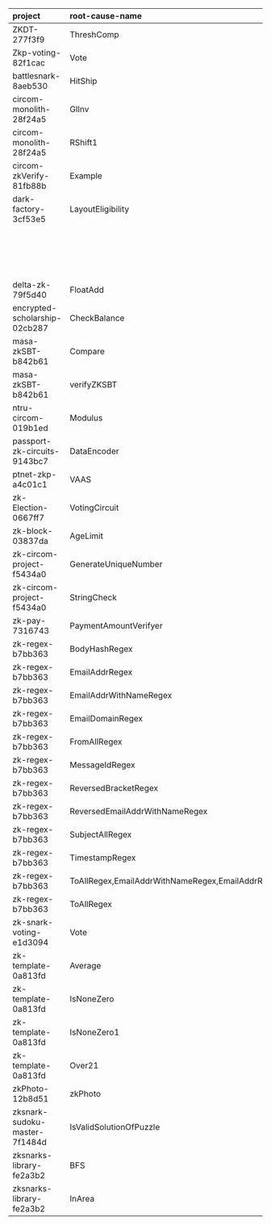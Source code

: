 | project                       | root-cause-name                                  | issue                                                          | fix                                                                                     | status    | known   | deployment / release                                                            | url                                                                                                                                             |
|:------------------------------|:-------------------------------------------------|:---------------------------------------------------------------|:----------------------------------------------------------------------------------------|:----------|:--------|:--------------------------------------------------------------------------------|:------------------------------------------------------------------------------------------------------------------------------------------------|
| ZKDT-277f3f9                  | ThreshComp                                       | nan                                                            | nan                                                                                     | nan       | unknown | nan                                                                             | https://github.com/PratyushRT/ZKDT/blob/277f3f98339bc232f200de9132a2e84cb1f3796f/circuits/AuthenticatedDT.circom                                |
| Zkp-voting-82f1cac            | Vote                                             | https://github.com/RAKESH9494/Zkp-voting/issues/1              | https://github.com/RAKESH9494/Zkp-voting/pull/2                                         | fixed     | unknown | https://holesky.etherscan.io/address/0xcb14d82298bf3c63d1216743b94fca3281245d9d | https://github.com/RAKESH9494/Zkp-voting/blob/82f1cacb1cab6093f8aada16fd66e35acbd0fd4a/backend/zkp_files/circuit.circom#L6                      |
| battlesnark-8aeb530           | HitShip                                          | https://github.com/alex-lindenbaum/battlesnark/issues/1        | https://github.com/alex-lindenbaum/battlesnark/pull/2                                   | nan       | unknown | nan                                                                             | https://github.com/alex-lindenbaum/battlesnark/blob/8aeb53072ee770cd0ec0f3af567ceb76f31fe2ba/circuits/hitShip.circom                            |
| circom-monolith-28f24a5       | GlInv                                            | nan                                                            | nan                                                                                     | nan       | unknown | nan                                                                             | nan                                                                                                                                             |
| circom-monolith-28f24a5       | RShift1                                          | https://github.com/shuklaayush/circom-monolith/issues/1        | nan                                                                                     | nan       | unknown | nan                                                                             | https://github.com/shuklaayush/circom-monolith/blob/28f24a55d0b0847948fb460680f6353aab92a877/circuits/goldilocks.circom#L113                    |
| circom-zkVerify-81fb88b       | Example                                          | https://github.com/armanthepythonguy/circom-zkVerify/issues/1  | https://github.com/armanthepythonguy/circom-zkVerify/pull/2                             | fixed     | unknown | nan                                                                             | https://github.com/armanthepythonguy/circom-zkVerify/blob/81fb88b61fb8ed14e11aac642cec0699b49ba1b4/circom/circuit.circom                        |
| dark-factory-3cf53e5          | LayoutEligibility                                | https://github.com/wizicer/dark-factory/issues/1               | https://github.com/wizicer/dark-factory/pull/2                                          | fixed     | unknown | Scroll Sepolia: 0x03F80FeA1795627334C2c2ae7D623257398d0549                      | https://github.com/wizicer/dark-factory/blob/fe499b3b8d83daaa6874b4c11536055d2b6e1a56/circuits/LayoutEligibility.circom#L194                    |
|                               |                                                  |                                                                |                                                                                         |           |         | Polygon zkEVM Cardona: 0x03F80FeA1795627334C2c2ae7D623257398d0549               |                                                                                                                                                 |
|                               |                                                  |                                                                |                                                                                         |           |         | Linea Sepolia: 0x03F80FeA1795627334C2c2ae7D623257398d0549                       |                                                                                                                                                 |
|                               |                                                  |                                                                |                                                                                         |           |         | World: 0x03F80FeA1795627334C2c2ae7D623257398d0549                               |                                                                                                                                                 |
|                               |                                                  |                                                                |                                                                                         |           |         | Blockscout Scroll Sepolia: 0x03F80FeA1795627334C2c2ae7D623257398d0549           |                                                                                                                                                 |
| delta-zk-79f5d40              | FloatAdd                                         | https://github.com/delta-mpc/delta-zk/issues/3                 | nan                                                                                     | nan       | unknown | https://board.deltampc.com/                                                     | https://github.com/delta-mpc/delta-zk/blob/79f5d4068ec86b4a13b73809e1eab9cdc56f9b87/circuits/float/circuit.circom#L64                           |
| encrypted-scholarship-02cb287 | CheckBalance                                     | https://github.com/adust09/encrypted-scholarship/issues/5      | nan                                                                                     | confirmed | unknown | nan                                                                             | https://github.com/adust09/encrypted-scholarship/blob/02cb28732448900107b3400e5c3079f9ce96cf28/co-circom/circuit.circom                         |
| masa-zkSBT-b842b61            | Compare                                          | https://github.com/masa-finance/masa-zkSBT/pull/178            | nan                                                                                     | nan       | unknown | nan                                                                             | https://github.com/masa-finance/masa-zkSBT/blob/b842b6116cccd9919c551b9b5e79364139c59a69/circuits/lib/compare.circom                            |
| masa-zkSBT-b842b61            | verifyZKSBT                                      | https://github.com/masa-finance/masa-zkSBT/pull/178            | nan                                                                                     | nan       | unknown | https://github.com/masa-finance/masa-zkSBT/tree/main/deployments/goerli         | https://github.com/masa-finance/masa-zkSBT/blob/b842b6116cccd9919c551b9b5e79364139c59a69/circuits/lib/verifyZKSBT.circom                        |
| ntru-circom-019b1ed           | Modulus                                          | https://github.com/numtel/ntru-circom/issues/1                 | https://github.com/numtel/ntru-circom/pull/2                                            | fixed     | unknown | nan                                                                             | https://github.com/numtel/ntru-circom/blob/019b1ede40099f77405617565cf41a8a19980e47/circuits/ntru.circom#L7                                     |
| passport-zk-circuits-9143bc7  | DataEncoder                                      | https://github.com/utsavempiric20/zk-circom-project/issues/1   | https://github.com/rarimo/passport-zk-circuits/pull/60                                  | fixed     | unknown | https://app.rarime.com/proof-requests-demo                                      | nan                                                                                                                                             |
| ptnet-zkp-a4c01c1             | VAAS                                             | https://github.com/FactomProject/ptnet-ZKP/issues/12           | nan                                                                                     | nan       | unknown | nan                                                                             | https://github.com/FactomProject/ptnet-ZKP/blob/master/vass/circuit.circom                                                                      |
| zk-Election-0667ff7           | VotingCircuit                                    | nan                                                            | https://github.com/Dyslex7c/zk-Election/commit/d527260b19dede490ff3022d099fc466ba24f429 | fixed     | unknown | nan                                                                             | nan                                                                                                                                             |
| zk-block-03837da              | AgeLimit                                         | https://github.com/Elefria-Labs/zk-block/issues/32             | nan                                                                                     | nan       | unknown | https://boilerplate.zkblock.app/                                                | nan                                                                                                                                             |
| zk-circom-project-f5434a0     | GenerateUniqueNumber                             | nan                                                            | nan                                                                                     | nan       | unknown | nan                                                                             | https://github.com/utsavempiric20/zk-circom-project/blob/main/5_GenerateUniqueNumber/GenerateUniqueNumber.circom                                |
| zk-circom-project-f5434a0     | StringCheck                                      | https://github.com/utsavempiric20/zk-circom-project/issues/1   | nan                                                                                     | nan       | unknown | nan                                                                             | https://github.com/utsavempiric20/zk-circom-project/blob/main/3_stringToInt/StringToIntData.circom                                              |
| zk-pay-7316743                | PaymentAmountVerifyer                            | https://github.com/ilvcs/zk-pay/issues/1                       | https://github.com/ilvcs/zk-pay/issues/1                                                | nan       | unknown | nan                                                                             | https://github.com/ilvcs/zk-pay/tree/73167433fe33140ff45b1f76ad65be485ae7b805                                                                   |
| zk-regex-b7bb363              | BodyHashRegex                                    | nan                                                            | https://github.com/zkemail/zk-regex/pull/83                                             | confirmed | unknown | https://www.npmjs.com/package/@zk-email/zk-regex-compiler                       | nan                                                                                                                                             |
| zk-regex-b7bb363              | EmailAddrRegex                                   | nan                                                            | https://github.com/zkemail/zk-regex/pull/83                                             | confirmed | unknown | https://www.npmjs.com/package/@zk-email/zk-regex-compiler                       | nan                                                                                                                                             |
| zk-regex-b7bb363              | EmailAddrWithNameRegex                           | nan                                                            | https://github.com/zkemail/zk-regex/pull/83                                             | confirmed | unknown | https://www.npmjs.com/package/@zk-email/zk-regex-compiler                       | nan                                                                                                                                             |
| zk-regex-b7bb363              | EmailDomainRegex                                 | nan                                                            | https://github.com/zkemail/zk-regex/pull/83                                             | confirmed | unknown | https://www.npmjs.com/package/@zk-email/zk-regex-compiler                       | nan                                                                                                                                             |
| zk-regex-b7bb363              | FromAllRegex                                     | nan                                                            | https://github.com/zkemail/zk-regex/pull/83                                             | confirmed | unknown | https://www.npmjs.com/package/@zk-email/zk-regex-compiler                       | nan                                                                                                                                             |
| zk-regex-b7bb363              | MessageIdRegex                                   | nan                                                            | https://github.com/zkemail/zk-regex/pull/83                                             | confirmed | unknown | https://www.npmjs.com/package/@zk-email/zk-regex-compiler                       | nan                                                                                                                                             |
| zk-regex-b7bb363              | ReversedBracketRegex                             | nan                                                            | https://github.com/zkemail/zk-regex/pull/83                                             | confirmed | unknown | https://www.npmjs.com/package/@zk-email/zk-regex-compiler                       | nan                                                                                                                                             |
| zk-regex-b7bb363              | ReversedEmailAddrWithNameRegex                   | nan                                                            | https://github.com/zkemail/zk-regex/pull/83                                             | confirmed | unknown | https://www.npmjs.com/package/@zk-email/zk-regex-compiler                       | nan                                                                                                                                             |
| zk-regex-b7bb363              | SubjectAllRegex                                  | nan                                                            | https://github.com/zkemail/zk-regex/pull/83                                             | confirmed | unknown | https://www.npmjs.com/package/@zk-email/zk-regex-compiler                       | nan                                                                                                                                             |
| zk-regex-b7bb363              | TimestampRegex                                   | nan                                                            | https://github.com/zkemail/zk-regex/pull/83                                             | confirmed | unknown | https://www.npmjs.com/package/@zk-email/zk-regex-compiler                       | nan                                                                                                                                             |
| zk-regex-b7bb363              | ToAllRegex,EmailAddrWithNameRegex,EmailAddrRegex | nan                                                            | https://github.com/zkemail/zk-regex/pull/83                                             | confirmed | unknown | https://www.npmjs.com/package/@zk-email/zk-regex-compiler                       | nan                                                                                                                                             |
| zk-regex-b7bb363              | ToAllRegex                                       | nan                                                            | https://github.com/zkemail/zk-regex/pull/83                                             | confirmed | unknown | https://www.npmjs.com/package/@zk-email/zk-regex-compiler                       | nan                                                                                                                                             |
| zk-snark-voting-e1d3094       | Vote                                             | https://github.com/BjernoFolkvardsen/zk-snark-voting/issues/58 | nan                                                                                     | nan       | unknown | nan                                                                             | https://github.com/BjernoFolkvardsen/zk-snark-voting/blob/e1d3094155586844f4b2667227f40be2d69fb420/circuits/VoteCircuit/Vote.circom             |
| zk-template-0a813fd           | Average                                          | https://github.com/tea2x/zk-template/issues/1                  | https://github.com/tea2x/zk-template/pull/3                                             | nan       | unknown | nan                                                                             | https://github.com/tea2x/zk-template/blob/0a813fd8701a6bc7d7debb754880769398699f62/circuits/average/circuit.circom                              |
| zk-template-0a813fd           | IsNoneZero                                       | https://github.com/tea2x/zk-template/issues/2                  | https://github.com/tea2x/zk-template/pull/3                                             | nan       | unknown | nan                                                                             | https://github.com/tea2x/zk-template/blob/0a813fd8701a6bc7d7debb754880769398699f62/circuits/none-zero/circuit.circom                            |
| zk-template-0a813fd           | IsNoneZero1                                      | https://github.com/tea2x/zk-template/issues/2                  | https://github.com/tea2x/zk-template/pull/3                                             | nan       | unknown | nan                                                                             | https://github.com/tea2x/zk-template/blob/0a813fd8701a6bc7d7debb754880769398699f62/circuits/none-zero/circuit1.circom                           |
| zk-template-0a813fd           | Over21                                           | https://github.com/tea2x/zk-template/issues/4                  | nan                                                                                     | nan       | unknown | nan                                                                             | https://github.com/tea2x/zk-template/blob/main/circuits/over21/circuit.circom                                                                   |
| zkPhoto-12b8d51               | zkPhoto                                          | https://github.com/socathie/zkPhoto/issues/3                   | nan                                                                                     | nan       | unknown | https://zk-photo.netlify.app/                                                   | https://github.com/socathie/zkPhoto/blob/main/circuits/zkPhoto.circom                                                                           |
| zksnark-sudoku-master-7f1484d | IsValidSolutionOfPuzzle                          | https://github.com/forestlv/zksnark-sudoku-master/issues/1     | nan                                                                                     | nan       | unknown | nan                                                                             | https://github.com/forestlv/zksnark-sudoku-master/blob/7f1484d5c34e20cc46e904b69d59d6ff901c4ca8/packages/circuit/circuits/utils.circom          |
| zksnarks-library-fe2a3b2      | BFS                                              | https://github.com/kevinz917/zksnarks-library/issues/1         | https://github.com/kevinz917/zksnarks-library/pull/2                                    | nan       | unknown | nan                                                                             | https://github.com/kevinz917/zksnarks-library/blob/fe2a3b265d89e0a3a28e461547707f37eaf07f68/src/circuits/arrayContains/arrayContains.circom#L17 |
| zksnarks-library-fe2a3b2      | InArea                                           | https://github.com/kevinz917/zksnarks-library/issues/3         | nan                                                                                     | nan       | unknown | nan                                                                             | https://github.com/kevinz917/zksnarks-library/blob/fe2a3b265d89e0a3a28e461547707f37eaf07f68/src/circuits/inArea/inArea.circom                   |
